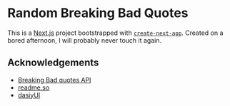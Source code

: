 # Random Breaking Bad Quotes

This is a [Next.js](https://nextjs.org/) project bootstrapped with [`create-next-app`](https://github.com/vercel/next.js/tree/canary/packages/create-next-app). Created on a bored afternoon, I will probably never touch it again.

## Acknowledgements

- [Breaking Bad quotes API](https://github.com/shevabam/breaking-bad-quotes)
- [readme.so](https://github.com/octokatherine/readme.so)
- [dasiyUI](https://daisyui.com/)
